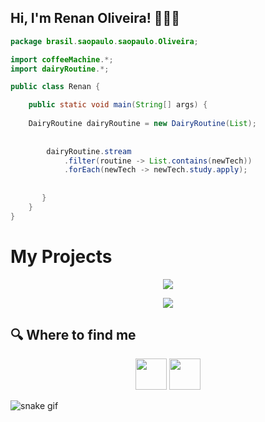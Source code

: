 
<h2> Hi, I'm Renan Oliveira! 🦾🤨🤳</h2>

```java
package brasil.saopaulo.saopaulo.Oliveira;

import coffeeMachine.*;
import dairyRoutine.*;

public class Renan {

    public static void main(String[] args) {
    
    DairyRoutine dairyRoutine = new DairyRoutine(List);
       
    
        dairyRoutine.stream
            .filter(routine -> List.contains(newTech))
            .forEach(newTech -> newTech.study.apply);
            
           
       }
    }
}
```
# My Projects 
<p align="center">
<a href="https://techblogproject.netlify.app/#/entrar"><img src="https://user-images.githubusercontent.com/89881203/180060444-cf4169d2-5df2-4aee-9414-05ae0d51358e.gif" width="auto"/></a>
</p>
<p align="center">
<a href="https://eatitrestaurante.netlify.app/"><img src="https://user-images.githubusercontent.com/89881203/180086458-516415f7-dbcf-4ce4-a139-7bbc5bfad3f8.gif" width="auto"/></a>
</p>



## 🔍  Where to find me
<p align="center">
<a href="www.linkedin.com/in/renanjar"><img src="https://img.icons8.com/color/48/000000/linkedin.png" width="50px"/></a>
<a href="mailto:Renan.olive.nasc@gmail.com"><img src="https://img.icons8.com/fluent/48/000000/gmail.png" width="50px"/></a>
</p>

![snake gif](https://github.com/RenanJar/RenanJar/blob/output/github-contribution-grid-snake.svg)


